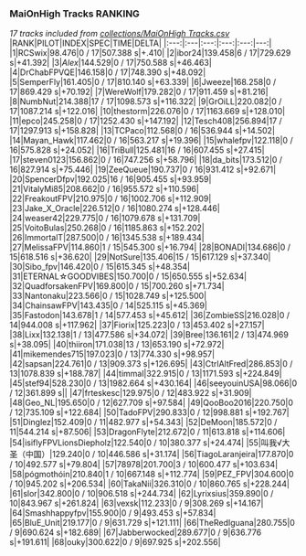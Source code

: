 ### MaiOnHigh Tracks RANKING
*17 tracks included from [collections/MaiOnHigh Tracks.csv](/collections/MaiOnHigh%20Tracks.csv)*
|RANK|PILOT|INDEX|SPEC|TIME|DELTA|
|:---:|:---|:---:|:---:|:---:|---:|
|1|RCSwix|98.476|0 / 17|507.388 s|+.410|
|2|ibor24|139.458|6 / 17|729.629 s|+41.392|
|3|_Alex_|144.529|0 / 17|750.588 s|+46.463|
|4|DrChabFPVQE|146.158|0 / 17|748.390 s|+48.092|
|5|SemperFly|161.405|0 / 17|810.140 s|+63.339|
|6|Jweeze|168.258|0 / 17|869.429 s|+70.192|
|7|WereWolf|179.282|0 / 17|911.459 s|+81.216|
|8|NumbNut|214.388|17 / 17|1098.573 s|+116.322|
|9|GrOiLL|220.082|0 / 17|1087.214 s|+122.016|
|10|thestorm|226.076|0 / 17|1163.669 s|+128.010|
|11|epco|245.258|0 / 17|1252.430 s|+147.192|
|12|Tesch408|256.894|17 / 17|1297.913 s|+158.828|
|13|TCPaco|112.568|0 / 16|536.944 s|+14.502|
|14|Mayan_Hawk|117.462|0 / 16|563.217 s|+19.396|
|15|whalefpv|122.118|0 / 16|575.828 s|+24.052|
|16|TriBull|125.481|16 / 16|607.455 s|+27.415|
|17|steven0123|156.862|0 / 16|747.256 s|+58.796|
|18|da_bits|173.512|0 / 16|827.914 s|+75.446|
|19|ZeeQueue|190.737|0 / 16|931.412 s|+92.671|
|20|SpencerDfpv|192.025|16 / 16|905.455 s|+93.959|
|21|VitalyMi85|208.662|0 / 16|955.572 s|+110.596|
|22|FreakoutFPV|210.975|0 / 16|1002.706 s|+112.909|
|23|Jake_X_Oracle|226.512|0 / 16|1080.274 s|+128.446|
|24|weaser42|229.775|0 / 16|1079.678 s|+131.709|
|25|VoitoBulas|250.268|0 / 16|1185.863 s|+152.202|
|26|ImmortalT|287.500|0 / 16|1345.538 s|+189.434|
|27|MelissaFPV|114.860|1 / 15|545.300 s|+16.794|
|28|BONADI|134.686|0 / 15|618.516 s|+36.620|
|29|NotSure|135.406|15 / 15|617.129 s|+37.340|
|30|Sibo_fpv|146.420|0 / 15|615.345 s|+48.354|
|31|ETERNAL☆GOODVIBES|150.700|0 / 15|650.555 s|+52.634|
|32|QuadforsakenFPV|169.800|0 / 15|700.260 s|+71.734|
|33|Nantonaku|223.566|0 / 15|1028.749 s|+125.500|
|34|ChainsawFPV|143.435|0 / 14|525.115 s|+45.369|
|35|Fastodon|143.678|1 / 14|577.453 s|+45.612|
|36|ZombieSS|216.028|0 / 14|944.008 s|+117.962|
|37|Fiorix|125.223|0 / 13|453.402 s|+27.157|
|38|Lixx|132.138|1 / 13|477.586 s|+34.072|
|39|Bree|136.161|2 / 13|474.969 s|+38.095|
|40|thiiron|171.038|13 / 13|653.190 s|+72.972|
|41|mikemendes715|197.023|0 / 13|774.330 s|+98.957|
|42|sapsan|224.761|0 / 13|909.373 s|+126.695|
|43|CtrlAltFred|286.853|0 / 13|1078.839 s|+188.787|
|44|timmal|322.915|0 / 13|1171.593 s|+224.849|
|45|stef94|528.230|0 / 13|1982.664 s|+430.164|
|46|seeyouinUSA|98.066|0 / 12|361.899 s||
|47|frteskesc|129.975|0 / 12|483.922 s|+31.909|
|48|Geo_NL|195.650|0 / 12|627.709 s|+97.584|
|49|QooBoo2016|220.750|0 / 12|735.109 s|+122.684|
|50|TadoFPV|290.833|0 / 12|998.881 s|+192.767|
|51|Dinglez|152.409|0 / 11|482.977 s|+54.343|
|52|DeMoon|185.572|0 / 11|544.214 s|+87.506|
|53|DragonFlyte|212.672|0 / 11|613.818 s|+114.606|
|54|isiflyFPVLionsDiepholz|122.540|0 / 10|380.377 s|+24.474|
|55|叫我√大圣（中国）|129.240|0 / 10|446.586 s|+31.174|
|56|TiagoLaranjeira|177.870|0 / 10|492.577 s|+79.804|
|57|78978|201.700|3 / 10|600.477 s|+103.634|
|58|pógmothóin|210.840|1 / 10|667.148 s|+112.774|
|59|PEZ_FPV|304.600|0 / 10|945.202 s|+206.534|
|60|TakaNii|326.310|0 / 10|860.765 s|+228.244|
|61|slor|342.800|0 / 10|906.518 s|+244.734|
|62|Lyrixsius|359.890|0 / 10|843.967 s|+261.824|
|63|vexsk|112.233|0 / 9|308.269 s|+14.167|
|64|Smashhappyfpv|155.900|0 / 9|493.453 s|+57.834|
|65|BluE_Unit|219.177|0 / 9|631.729 s|+121.111|
|66|TheRedIguana|280.755|0 / 9|690.624 s|+182.689|
|67|Jabberwocked|289.677|0 / 9|636.776 s|+191.611|
|68|ouky|300.622|0 / 9|697.925 s|+202.556|
